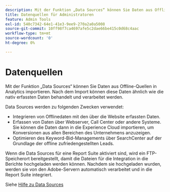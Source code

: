 ```yaml
---
description: Mit der Funktion „Data Sources“ können Sie Daten aus Offline-Quellen in Analytics importieren. Nach dem Import können diese Daten ähnlich wie die nativ erfassten Daten behandelt und verarbeitet werden.
title: Datenquellen für Administratoren
feature: Admin Tools
exl-id: 540c7342-64e1-41e3-9ee9-270a2a0a5008
source-git-commit: 10ff98f7ca4697afe5c2dae66be415c0d68c4aac
workflow-type: tm+mt
source-wordcount: '0'
ht-degree: 0%

---
```


# Datenquellen

Mit der Funktion „Data Sources“ können Sie Daten aus Offline-Quellen in Analytics importieren. Nach dem Import können diese Daten ähnlich wie die nativ erfassten Daten behandelt und verarbeitet werden.

Data Sources werden zu folgenden Zwecken verwendet:

* Integrieren von Offlinedaten mit den über die Website erfassten Daten.
* Erfassen von Daten über Webserver, Call Center oder andere Systeme. Sie können die Daten dann in die Experience Cloud importieren, um Konversionen aus allen Bereichen des Unternehmens anzuzeigen.
* Optimieren des Keyword-Bid-Managements über SearchCenter auf der Grundlage der offline zufriedengestellten Leads.

Wenn die Data Sources für eine Report Suite aktiviert sind, wird ein FTP-Speicherort bereitgestellt, damit die Dateien für die Integration in die Berichte hochgeladen werden können. Nachdem sie hochgeladen wurden, werden sie von den Adobe-Servern automatisch verarbeitet und in die Report Suite integriert.

Siehe [Hilfe zu Data Sources](https://experienceleague.adobe.com/docs/analytics/import/data-sources/datasrc-home.html?lang=de)
